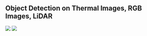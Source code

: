 ## Object Detection on Thermal Images, RGB Images, LiDAR

![](doc/fusion_smoke%2000_00_00-00_00_30.gif)
![](doc/fusion_smoke1%00_00_00-00_00_30)